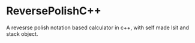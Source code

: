 # ReversePolishC++
A revesrse polish notation based calculator in c++, with self made lsit and stack object.
